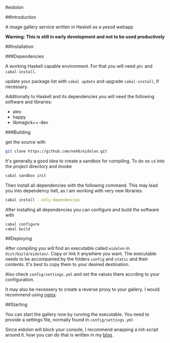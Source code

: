 #eidolon

##Introduction

A image gallery service written in Haskell as a yesod webapp

**Warning: This is still in early development and not to be used productively**

##Installation

###Dependencies

A working Haskell capable environment. For that you will need `ghc` and `cabal-install`.

update your package list with `cabal update` and upgrade `cabal-install`, if necessary.

Additionally to Haskell and its dependencies you will need the following software and libraries:

* alex
* happy
* libmagick++-dev

###Building

get the source with

```bash
git clone https://github.com/nek0/eidolon.git
```

It's generally a good idea to create a sandbox for compiling. To do so `cd` into the project directory and invoke

```bash
cabal sandbox init
```

Then install all dependencies with the following command. This may lead you into dependency hell, as I am working with very new libraries.

```bash
cabal install --only-dependencies
```

After installing all dependencies you can configure and build the software with

```bash
cabal configure
cabal build
```

##Deploying

After compiling you will find an executable called `eidolon` in `dist/build/eidolon/`. Copy or link it anywhere you want. The executable needs to be accompanied by the folders `config` and `static` and their contents. It's best to copy them to your desired destination.

Also check `config/settings.yml` and set the values there accrding to your configuration.

It may also be necessery to create a reverse proxy to your gallery. I would recommend using [nginx](http://nginx.org/).

##Starting

You can start the gallery now by running the executable. You need to provide a settings file, normally found in `config/settings.yml`

Since eidolon will block your console, I recommend wrapping a init-script around it. how you can do that is written in my [blog](http://nek0.eu/posts/2014-10-23-Daemonize-a-yesod-app.html).
